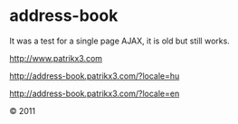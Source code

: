 # address-book

It was a test for a single page AJAX, it is old but still works.

http://www.patrikx3.com  
  
http://address-book.patrikx3.com/?locale=hu  
  
http://address-book.patrikx3.com/?locale=en  
  
&copy; 2011


